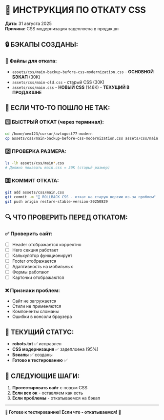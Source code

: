 # 🚨 ИНСТРУКЦИЯ ПО ОТКАТУ CSS

**Дата:** 31 августа 2025  
**Причина:** CSS модернизация задеплоена в продакшн  

## 🔒 **БЭКАПЫ СОЗДАНЫ:**

### 📁 **Файлы для отката:**
- `assets/css/main-backup-before-css-modernization.css` - **ОСНОВНОЙ БЭКАП** (30K)
- `assets/css/main-old.css` - старый CSS (30K)
- `assets/css/main.css` - **НОВЫЙ CSS** (146K) - **ТЕКУЩИЙ В ПРОДАКШНЕ**

## 🚨 **ЕСЛИ ЧТО-ТО ПОШЛО НЕ ТАК:**

### 1️⃣ **БЫСТРЫЙ ОТКАТ (через терминал):**
```bash
cd /home/oem123/cursor/avtogost77-modern
cp assets/css/main-backup-before-css-modernization.css assets/css/main.css
```

### 2️⃣ **ПРОВЕРКА РАЗМЕРА:**
```bash
ls -lh assets/css/main*.css
# Должно показать main.css = 30K (старый размер)
```

### 3️⃣ **КОММИТ ОТКАТА:**
```bash
git add assets/css/main.css
git commit -m "🚨 ROLLBACK CSS - откат на старую версию из-за проблем"
git push origin restore-stable-version-20250829
```

## 🔍 **ЧТО ПРОВЕРИТЬ ПЕРЕД ОТКАТОМ:**

### ✅ **Проверить сайт:**
- [ ] Header отображается корректно
- [ ] Hero секция работает
- [ ] Калькулятор функционирует
- [ ] Footer отображается
- [ ] Адаптивность на мобильных
- [ ] Формы работают
- [ ] Карточки отображаются

### ❌ **Признаки проблем:**
- Сайт не загружается
- Стили не применяются
- Компоненты сломаны
- Ошибки в консоли браузера

## 🎯 **ТЕКУЩИЙ СТАТУС:**

- **robots.txt** ✅ исправлен
- **CSS модернизация** ✅ задеплоена (95%)
- **Бэкапы** ✅ созданы
- **Готово к тестированию** ✅

## 🚀 **СЛЕДУЮЩИЕ ШАГИ:**

1. **Протестировать сайт** с новым CSS
2. **Если все ок** - оставляем как есть
3. **Если проблемы** - откатываемся на бэкап

---

**🎯 Готово к тестированию! Если что - откатываемся!** 🚨
